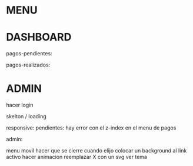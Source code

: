
MENU
=====

DASHBOARD 
==========
pagos-pendientes: 
    
pagos-realizados: 

ADMIN
======

hacer login

skelton / loading

responsive: 
pendientes:
  hay error con el z-index en el menu de pagos

admin:

menu movil
  hacer que se cierre cuando elijo
  colocar un background al link activo
  hacer animacion
  reemplazar X con un svg
  ver tema



